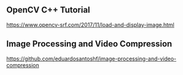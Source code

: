 ## OpenCV C++ Tutorial 
https://www.opencv-srf.com/2017/11/load-and-display-image.html

## Image Processing and Video Compression
https://github.com/eduardosantoshf/image-processing-and-video-compression